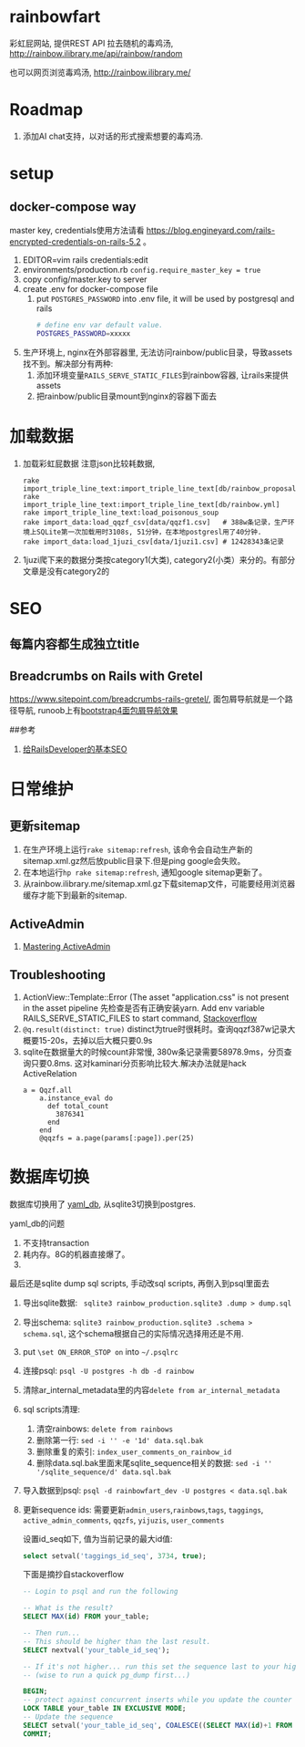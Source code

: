 
# rainbowfart
彩虹屁网站, 提供REST API 拉去随机的毒鸡汤, http://rainbow.ilibrary.me/api/rainbow/random

也可以网页浏览毒鸡汤, http://rainbow.ilibrary.me/

# Roadmap
1. 添加AI chat支持，以对话的形式搜索想要的毒鸡汤.
   
# setup

## docker-compose way
master key, credentials使用方法请看 https://blog.engineyard.com/rails-encrypted-credentials-on-rails-5.2 。
1. EDITOR=vim rails credentials:edit
1. environments/production.rb  `config.require_master_key = true`
1. copy config/master.key to server
1. create .env for docker-compose file
    1. put `POSTGRES_PASSWORD` into .env file, it will be used by postgresql and rails
       ~~~sh
       # define env var default value.
       POSTGRES_PASSWORD=xxxxx
       ~~~
1. 生产环境上, nginx在外部容器里, 无法访问rainbow/public目录，导致assets找不到。解决部分有两种:
   1. 添加环境变量`RAILS_SERVE_STATIC_FILES`到rainbow容器, 让rails来提供assets
   1. 把rainbow/public目录mount到nginx的容器下面去


# 加载数据

1. 加载彩虹屁数据
   注意json比较耗数据,
   ~~~shell
   rake import_triple_line_text:import_triple_line_text[db/rainbow_proposal.yml]
   rake import_triple_line_text:import_triple_line_text[db/rainbow.yml]
   rake import_triple_line_text:load_poisonous_soup
   rake import_data:load_qqzf_csv[data/qqzf1.csv]   # 388w条记录，生产环境上SQLite第一次加载用时3108s, 51分钟，在本地postgresl用了40分钟.
   rake import_data:load_1juzi_csv[data/1juzi1.csv] # 12428343条记录
   ~~~
1. 1juzi爬下来的数据分类按category1(大类), category2(小类）来分的。有部分文章是没有category2的

# SEO

## 每篇内容都生成独立title
## Breadcrumbs on Rails with Gretel
https://www.sitepoint.com/breadcrumbs-rails-gretel/,
面包屑导航就是一个路径导航, runoob上有[bootstrap4面包屑导航效果](https://www.runoob.com/bootstrap4/bootstrap4-breadcrumb.html)

##参考

1. [给RailsDeveloper的基本SEO](http://gogojimmy.net/2013/09/26/basic-seo-for-rails-developer/)


# 日常维护

## 更新sitemap

1. 在生产环境上运行`rake sitemap:refresh`, 该命令会自动生产新的sitemap.xml.gz然后放public目录下.但是ping google会失败。
1. 在本地运行`hp rake sitemap:refresh`, 通知google sitemap更新了。
1. 从rainbow.ilibrary.me/sitemap.xml.gz下载sitemap文件，可能要经用浏览器缓存才能下到最新的sitemap.


## ActiveAdmin

1. [Mastering ActiveAdmin](http://staal.io/blog/2013/02/26/mastering-activeadmin/)

## Troubleshooting

1. ActionView::Template::Error (The asset "application.css" is not present in the asset pipeline
    先检查是否有正确安装yarn.
    Add env variable RAILS_SERVE_STATIC_FILES to start command,
    [Stackoverflow](https://stackoverflow.com/questions/21969549/rails-application-css-asset-not-found-in-production-mode)
1. `@q.result(distinct: true)` distinct为true时很耗时。查询qqzf387w记录大概要15-20s，去掉以后大概只要0.9s
1. sqlite在数据量大的时候count非常慢, 380w条记录需要58978.9ms，分页查询只要0.8ms. 这对kaminari分页影响比较大.解决办法就是hack ActiveRelation
   ~~~
   a = Qqzf.all
       a.instance_eval do
         def total_count
           3876341
         end
       end
       @qqzfs = a.page(params[:page]).per(25)
   ~~~

# 数据库切换
数据库切换用了 [yaml_db](https://github.com/yamldb/yaml_db), 从sqlite3切换到postgres.

yaml_db的问题
1. 不支持transaction
2. 耗内存。8G的机器直接爆了。
3.

最后还是sqlite dump sql scripts, 手动改sql scripts, 再倒入到psql里面去
1. 导出sqlite数据: ` sqlite3 rainbow_production.sqlite3 .dump > dump.sql`
1. 导出schema: `sqlite3 rainbow_production.sqlite3 .schema > schema.sql`, 这个schema根据自己的实际情况选择用还是不用.
1. put `\set ON_ERROR_STOP on` into `~/.psqlrc`
1. 连接psql: `psql -U postgres -h db -d rainbow`
1. 清除ar_internal_metadata里的内容`delete from ar_internal_metadata`
1. sql scripts清理:
    1. 清空rainbows: `delete from rainbows`
    1. 删除第一行: `sed -i '' -e '1d' data.sql.bak`
    1. 删除重复的索引: `index_user_comments_on_rainbow_id`
    1. 删除data.sql.bak里面末尾sqlite_sequence相关的数据: `sed -i '' '/sqlite_sequence/d' data.sql.bak`
1. 导入数据到psql: `psql -d rainbowfart_dev -U postgres < data.sql.bak`
1. 更新sequence ids:
   需要更新`admin_users`,`rainbows`,`tags`, `taggings`, `active_admin_comments`, `qqzfs`, `yijuzis`, `user_comments`

   设置id_seq如下, 值为当前记录的最大id值:
   ~~~sql
   select setval('taggings_id_seq', 3734, true);
   ~~~

   下面是摘抄自stackoverflow
   ~~~sql
   -- Login to psql and run the following

   -- What is the result?
   SELECT MAX(id) FROM your_table;

   -- Then run...
   -- This should be higher than the last result.
   SELECT nextval('your_table_id_seq');

   -- If it's not higher... run this set the sequence last to your highest id.
   -- (wise to run a quick pg_dump first...)

   BEGIN;
   -- protect against concurrent inserts while you update the counter
   LOCK TABLE your_table IN EXCLUSIVE MODE;
   -- Update the sequence
   SELECT setval('your_table_id_seq', COALESCE((SELECT MAX(id)+1 FROM your_table), 1), false);
   COMMIT;
   ~~~
